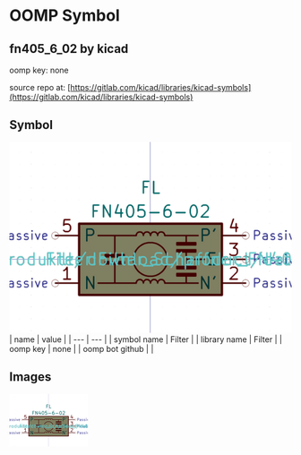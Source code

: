 # OOMP Symbol  
## fn405_6_02  by kicad  
  
oomp key: none  
  
source repo at: [https://gitlab.com/kicad/libraries/kicad-symbols](https://gitlab.com/kicad/libraries/kicad-symbols)  
## Symbol  
  
[![working.png](working_600.png)](working.png)  
| name | value | 
| --- | --- | 
| symbol name | Filter | 
| library name | Filter | 
| oomp key | none | 
| oomp bot github |  | 
## Images  
  
[![working.png](working_140.png)](working.png)  
